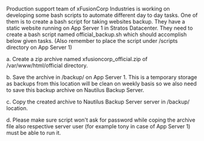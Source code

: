 Production support team of xFusionCorp Industries is working on developing some bash scripts to automate different day to day tasks. One of them is to create a bash script for taking websites backup. They have a static website running on App Server 1 in Stratos Datacenter. They need to create a bash script named official_backup.sh which should accomplish below given tasks. (Also remember to place the script under /scripts directory on App Server 1)

a. Create a zip archive named xfusioncorp_official.zip of /var/www/html/official directory.

b. Save the archive in /backup/ on App Server 1. This is a temporary storage as backups from this location will be clean on weekly basis so we also need to save this backup archive on Nautilus Backup Server.

c. Copy the created archive to Nautilus Backup Server server in /backup/ location.

d. Please make sure script won't ask for password while coping the archive file also respective server user (for example tony in case of App Server 1) must be able to run it.